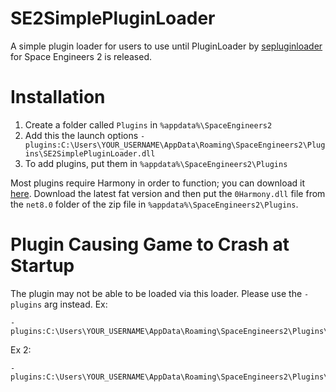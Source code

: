 # SE2SimplePluginLoader

A simple plugin loader for users to use until PluginLoader by [sepluginloader](https://github.com/sepluginloader) for Space Engineers 2 is released.

# Installation
1. Create a folder called `Plugins` in `%appdata%\SpaceEngineers2`
2. Add this the launch options `-plugins:C:\Users\YOUR_USERNAME\AppData\Roaming\SpaceEngineers2\Plugins\SE2SimplePluginLoader.dll`
3. To add plugins, put them in `%appdata%\SpaceEngineers2\Plugins`

Most plugins require Harmony in order to function; you can download it [here](https://github.com/pardeike/Harmony/releases/). Download the latest fat version and then put the `0Harmony.dll` file from the `net8.0` folder of the zip file in `%appdata%\SpaceEngineers2\Plugins`.

# Plugin Causing Game to Crash at Startup
The plugin may not be able to be loaded via this loader. Please use the `-plugins` arg instead. 
Ex: 
```
-plugins:C:\Users\YOUR_USERNAME\AppData\Roaming\SpaceEngineers2\Plugins\ThePlugin.dll
``` 

Ex 2: 
```
-plugins:C:\Users\YOUR_USERNAME\AppData\Roaming\SpaceEngineers2\Plugins\ThePlugin.dll;C:\Users\YOUR_USERNAME\AppData\Roaming\SpaceEngineers2\Plugins\TheSecondPlugin.dll
```
